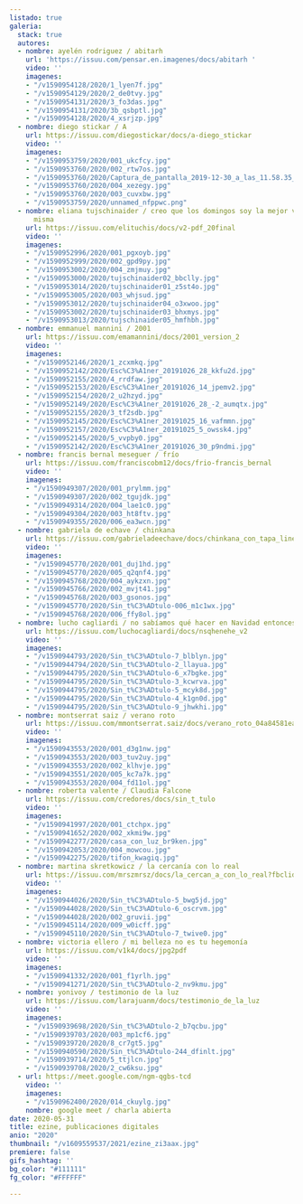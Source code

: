 ```yaml
---
listado: true
galeria:
  stack: true
  autores:
  - nombre: ayelén rodriguez / abitarh
    url: 'https://issuu.com/pensar.en.imagenes/docs/abitarh '
    video: ''
    imagenes:
    - "/v1590954128/2020/1_lyen7f.jpg"
    - "/v1590954129/2020/2_de0tvy.jpg"
    - "/v1590954131/2020/3_fo3das.jpg"
    - "/v1590954131/2020/3b_qsbptl.jpg"
    - "/v1590954128/2020/4_xsrjzp.jpg"
  - nombre: diego stickar / A
    url: https://issuu.com/diegostickar/docs/a-diego_stickar
    video: ''
    imagenes:
    - "/v1590953759/2020/001_ukcfcy.jpg"
    - "/v1590953760/2020/002_rtw7os.jpg"
    - "/v1590953760/2020/Captura_de_pantalla_2019-12-30_a_las_11.58.35_a.m._arw6uv.png"
    - "/v1590953760/2020/004_xezegy.jpg"
    - "/v1590953760/2020/003_cuvxbw.jpg"
    - "/v1590953759/2020/unnamed_nfppwc.png"
  - nombre: eliana tujschinaider / creo que los domingos soy la mejor versión de mi
      misma
    url: https://issuu.com/elituchis/docs/v2-pdf_20final
    video: ''
    imagenes:
    - "/v1590952996/2020/001_pgxoyb.jpg"
    - "/v1590952999/2020/002_gpd9py.jpg"
    - "/v1590953002/2020/004_zmjmuy.jpg"
    - "/v1590953000/2020/tujschinaider02_bbclly.jpg"
    - "/v1590953014/2020/tujschinaider01_z5st4o.jpg"
    - "/v1590953005/2020/003_whjsud.jpg"
    - "/v1590953012/2020/tujschinaider04_o3xwoo.jpg"
    - "/v1590953002/2020/tujschinaider03_bhxmys.jpg"
    - "/v1590953013/2020/tujschinaider05_hmfhbh.jpg"
  - nombre: emmanuel mannini / 2001
    url: https://issuu.com/emamannini/docs/2001_version_2
    video: ''
    imagenes:
    - "/v1590952146/2020/1_zcxmkq.jpg"
    - "/v1590952142/2020/Esc%C3%A1ner_20191026_28_kkfu2d.jpg"
    - "/v1590952155/2020/4_rrdfaw.jpg"
    - "/v1590952153/2020/Esc%C3%A1ner_20191026_14_jpemv2.jpg"
    - "/v1590952154/2020/2_u2hzyd.jpg"
    - "/v1590952149/2020/Esc%C3%A1ner_20191026_28_-2_aumqtx.jpg"
    - "/v1590952155/2020/3_tf2sdb.jpg"
    - "/v1590952145/2020/Esc%C3%A1ner_20191025_16_vafmmn.jpg"
    - "/v1590952157/2020/Esc%C3%A1ner_20191025_5_owssk4.jpg"
    - "/v1590952145/2020/5_vvpby0.jpg"
    - "/v1590952142/2020/Esc%C3%A1ner_20191026_30_p9ndmi.jpg"
  - nombre: francis bernal meseguer / frío
    url: https://issuu.com/franciscobm12/docs/frio-francis_bernal
    video: ''
    imagenes:
    - "/v1590949307/2020/001_prylmm.jpg"
    - "/v1590949307/2020/002_tgujdk.jpg"
    - "/v1590949314/2020/004_lae1c0.jpg"
    - "/v1590949304/2020/003_ht8ftv.jpg"
    - "/v1590949355/2020/006_ea3wcn.jpg"
  - nombre: gabriela de echave / chinkana
    url: https://issuu.com/gabrieladeechave/docs/chinkana_con_tapa_lineal
    video: ''
    imagenes:
    - "/v1590945770/2020/001_duj1hd.jpg"
    - "/v1590945770/2020/005_q2qnf4.jpg"
    - "/v1590945768/2020/004_aykzxn.jpg"
    - "/v1590945766/2020/002_mvjt41.jpg"
    - "/v1590945768/2020/003_gsonos.jpg"
    - "/v1590945770/2020/Sin_t%C3%ADtulo-006_m1c1wx.jpg"
    - "/v1590945768/2020/006_ffy8ol.jpg"
  - nombre: lucho cagliardi / no sabíamos qué hacer en Navidad entonces hicimos esto
    url: https://issuu.com/luchocagliardi/docs/nsqhenehe_v2
    video: ''
    imagenes:
    - "/v1590944793/2020/Sin_t%C3%ADtulo-7_blblyn.jpg"
    - "/v1590944794/2020/Sin_t%C3%ADtulo-2_llayua.jpg"
    - "/v1590944795/2020/Sin_t%C3%ADtulo-6_x7bgke.jpg"
    - "/v1590944795/2020/Sin_t%C3%ADtulo-3_kcwrva.jpg"
    - "/v1590944795/2020/Sin_t%C3%ADtulo-5_mcyk8d.jpg"
    - "/v1590944795/2020/Sin_t%C3%ADtulo-4_k1gn0d.jpg"
    - "/v1590944795/2020/Sin_t%C3%ADtulo-9_jhwkhi.jpg"
  - nombre: montserrat saiz / verano roto
    url: https://issuu.com/mmontserrat.saiz/docs/verano_roto_04a84581ea1b51
    video: ''
    imagenes:
    - "/v1590943553/2020/001_d3g1nw.jpg"
    - "/v1590943553/2020/003_tuv2uy.jpg"
    - "/v1590943553/2020/002_klhvje.jpg"
    - "/v1590943551/2020/005_kc7a7k.jpg"
    - "/v1590943553/2020/004_fd11ol.jpg"
  - nombre: roberta valente / Claudia Falcone
    url: https://issuu.com/credores/docs/sin_t_tulo
    video: ''
    imagenes:
    - "/v1590941997/2020/001_ctchpx.jpg"
    - "/v1590941652/2020/002_xkmi9w.jpg"
    - "/v1590942277/2020/casa_con_luz_br9ken.jpg"
    - "/v1590942053/2020/004_mowcou.jpg"
    - "/v1590942275/2020/tifon_kwagiq.jpg"
  - nombre: martina skretkowicz / la cercanía con lo real
    url: https://issuu.com/mrszmrsz/docs/la_cercan_a_con_lo_real?fbclid=IwAR07tA4A5MJXLjylOov7h32OJOSz9ECKTy86mh690j7Dmsw4cXLR7VJU56Q
    video: ''
    imagenes:
    - "/v1590944026/2020/Sin_t%C3%ADtulo-5_bwg5jd.jpg"
    - "/v1590944028/2020/Sin_t%C3%ADtulo-6_oscrvm.jpg"
    - "/v1590944028/2020/002_gruvii.jpg"
    - "/v1590945114/2020/009_w0icff.jpg"
    - "/v1590945110/2020/Sin_t%C3%ADtulo-7_twive0.jpg"
  - nombre: victoria ellero / mi belleza no es tu hegemonía
    url: https://issuu.com/v1k4/docs/jpg2pdf
    video: ''
    imagenes:
    - "/v1590941332/2020/001_f1yrlh.jpg"
    - "/v1590941271/2020/Sin_t%C3%ADtulo-2_nv9kmu.jpg"
  - nombre: yonivoy / testimonio de la luz
    url: https://issuu.com/larajuanm/docs/testimonio_de_la_luz
    video: ''
    imagenes:
    - "/v1590939698/2020/Sin_t%C3%ADtulo-2_b7qcbu.jpg"
    - "/v1590939703/2020/003_mp1cf6.jpg"
    - "/v1590939720/2020/8_cr7gt5.jpg"
    - "/v1590940590/2020/Sin_t%C3%ADtulo-244_dfinlt.jpg"
    - "/v1590939714/2020/5_ttjlcn.jpg"
    - "/v1590939708/2020/2_cw6ksu.jpg"
  - url: https://meet.google.com/ngm-qgbs-tcd
    video: ''
    imagenes:
    - "/v1590962400/2020/014_ckuylg.jpg"
    nombre: google meet / charla abierta
date: 2020-05-31
title: ezine, publicaciones digitales
anio: "2020"
thumbnail: "/v1609559537/2021/ezine_zi3aax.jpg"
premiere: false
gifs_hashtag: ''
bg_color: "#111111"
fg_color: "#FFFFFF"

---
```

